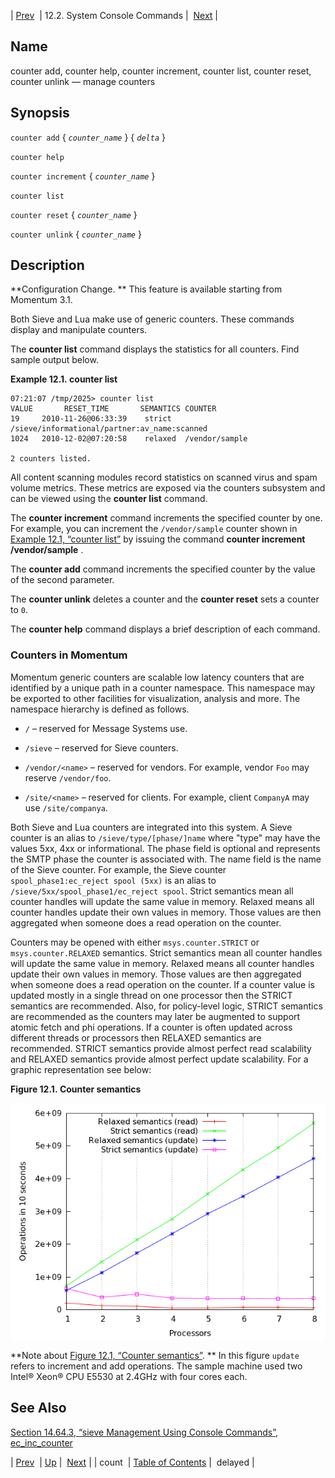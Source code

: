 | [Prev](console_commands.count)  | 12.2. System Console Commands |  [Next](console_commands.delayed.php) |

<a name="console_commands.counter"></a>
## Name

counter add, counter help, counter increment, counter list, counter reset, counter unlink — manage counters

## Synopsis

`counter add` { *`counter_name`* } { *`delta`* }

`counter help`

`counter increment` { *`counter_name`* }

`counter list`

`counter reset` { *`counter_name`* }

`counter unlink` { *`counter_name`* }

<a name="idp15788832"></a>
## Description

**Configuration Change. ** This feature is available starting from Momentum 3.1.

Both Sieve and Lua make use of generic counters. These commands display and manipulate counters.

The **counter list**      command displays the statistics for all counters. Find sample output below.

<a name="console_commands.counter.list.example"></a>

**Example 12.1. counter list**

```
07:21:07 /tmp/2025> counter list
VALUE       RESET_TIME       SEMANTICS COUNTER
19     2010-11-26@06:33:39    strict   /sieve/informational/partner:av_name:scanned
1024   2010-12-02@07:20:58    relaxed  /vendor/sample

2 counters listed.
```

All content scanning modules record statistics on scanned virus and spam volume metrics. These metrics are exposed via the counters subsystem and can be viewed using the **counter list**      command.

The **counter increment**           command increments the specified counter by one. For example, you can increment the `/vendor/sample` counter shown in [Example 12.1, “counter list”](console_commands.counter#console_commands.counter.list.example "Example 12.1. counter list") by issuing the command **counter increment /vendor/sample** .

The **counter add**     command increments the specified counter by the value of the second parameter.

The **counter unlink**        deletes a counter and the **counter reset**       sets a counter to `0`.

The **counter help**      command displays a brief description of each command.

<a name="console_commands.counter.details"></a>
### Counters in Momentum

Momentum generic counters are scalable low latency counters that are identified by a unique path in a counter namespace. This namespace may be exported to other facilities for visualization, analysis and more. The namespace hierarchy is defined as follows.

*   `/` – reserved for Message Systems use.

*   `/sieve` – reserved for Sieve counters.

*   `/vendor/<name>` – reserved for vendors. For example, vendor `Foo` may reserve `/vendor/foo`.

*   `/site/<name>` – reserved for clients. For example, client `CompanyA` may use `/site/companya`.

Both Sieve and Lua counters are integrated into this system. A Sieve counter is an alias to `/sieve/type/[phase/]name` where "type" may have the values 5xx, 4xx or informational. The phase field is optional and represents the SMTP phase the counter is associated with. The name field is the name of the Sieve counter. For example, the Sieve counter `spool_phase1:ec_reject spool (5xx)` is an alias to `/sieve/5xx/spool_phase1/ec_reject spool`. Strict semantics mean all counter handles will update the same value in memory. Relaxed means all counter handles update their own values in memory. Those values are then aggregated when someone does a read operation on the counter.

Counters may be opened with either `msys.counter.STRICT` or `msys.counter.RELAXED` semantics. Strict semantics mean all counter handles will update the same value in memory. Relaxed means all counter handles update their own values in memory. Those values are then aggregated when someone does a read operation on the counter. If a counter value is updated mostly in a single thread on one processor then the STRICT semantics are recommended. Also, for policy-level logic, STRICT semantics are recommended as the counters may later be augmented to support atomic fetch and phi operations. If a counter is often updated across different threads or processors then RELAXED semantics are recommended. STRICT semantics provide almost perfect read scalability and RELAXED semantics provide almost perfect update scalability. For a graphic representation see below:

<a name="fig.console_command.counter"></a>

**Figure 12.1. Counter semantics**

![Counter semantics](images/counter.png)

**Note about [Figure 12.1, “Counter semantics”](console_commands.counter#fig.console_command.counter "Figure 12.1. Counter semantics"). ** In this figure `update` refers to increment and add operations. The sample machine used two Intel® Xeon® CPU E5530 at 2.4GHz with four cores each.

<a name="idp15825504"></a>
## See Also

[Section 14.64.3, “sieve Management Using Console Commands”](modules.sieve#modules.sieve.console "14.64.3. sieve Management Using Console Commands"), [ec_inc_counter](sieve.ref.ec_inc_counter.php "ec_inc_counter")

| [Prev](console_commands.count)  | [Up](console.commands.non-module.php) |  [Next](console_commands.delayed.php) |
| count  | [Table of Contents](index) |  delayed |
